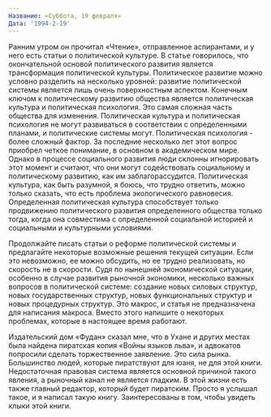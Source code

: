 ```yaml
---
Название: «Суббота, 19 февраля»
Дата: '1994-2-19'
---
```

Ранним утром он прочитал «Чтение», отправленное аспирантами, и у него есть статьи о политической культуре. В статье говорилось, что окончательной основой политического развития является трансформация политической культуры. Политическое развитие можно условно разделить на несколько уровней: развитие политической системы является лишь очень поверхностным аспектом. Конечным ключом к политическому развитию общества является политическая культура и политическая психология. Это самая сложная часть общества для изменения. Политическая культура и политическая психология не могут развиваться в соответствии с определенными планами, и политические системы могут. Политическая психология - более сложный фактор. За последние несколько лет этот вопрос приобрел четкое понимание, в основном в академическом мире. Однако в процессе социального развития люди склонны игнорировать этот момент и считают, что они могут содействовать социальному и политическому развитию, как им заблагорассудится. Политическая культура, как быть разумной, я боюсь, что трудно ответить, можно только сказать, что есть проблема экологического равновесия. Определенная политическая культура способствует только продвижению политического развития определенного общества только тогда, когда она совместима с определенной социальной историей и социальными и культурными условиями.

Продолжайте писать статьи о реформе политической системы и предлагайте некоторые возможные решения текущей ситуации. Если это невозможно, ее можно обсудить, но ее трудно реализовать, но скорость не в скорости. Судя по нынешней экономической ситуации, особенно в случае развития рыночной экономики, несколько важных вопросов в политической системе: создание новых силовых структур, новых государственных структур, новых функциональных структур и новых процедурных структур. Это макрос, и статья не предназначена для написания макроса. Вместо этого напишите о некоторых проблемах, которые в настоящее время работают.

Издательский дом «Фудан» сказал мне, что в Ухане и других местах была найдена пиратская копия «Войны языков льва», и адвокатов попросили сделать торжественное заявление. Это сила рынка. Большинство людей, которые пиратствуют для юаня, не для этой книги. Недостаточная правовая система является основной причиной такого явления, а рыночный канал не является гладким. В этой жизни есть также главный редактор, который будет пиратским. Просто я услышал такое, и я написал такую ​​книгу. Заинтересованы в том, чтобы увидеть клыки этой книги.